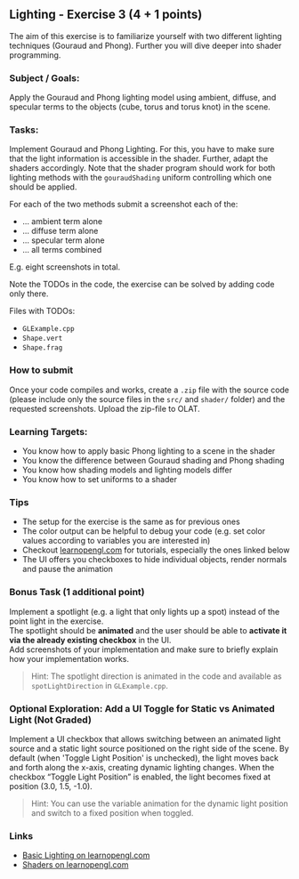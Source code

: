 ## Lighting - Exercise 3 (4 + 1 points)

The aim of this exercise is to familiarize yourself with two different lighting techniques (Gouraud and Phong). Further you will dive deeper into shader programming.

### Subject / Goals:

Apply the Gouraud and Phong lighting model using ambient, diffuse, and specular terms to the objects (cube, torus and torus knot) in the scene.

### Tasks:

Implement Gouraud and Phong Lighting. For this, you have to make sure that the light information is accessible in the shader.
Further, adapt the shaders accordingly.
Note that the shader program should work for both lighting methods with the ```gouraudShading``` uniform controlling which one should be applied.

For each of the two methods submit a screenshot each of the:

- ... ambient term alone  
- ... diffuse term alone  
- ... specular term alone  
- ... all terms combined  

E.g. eight screenshots in total.

Note the TODOs in the code, the exercise can be solved by adding code only there.

Files with TODOs:  
- `GLExample.cpp`  
- `Shape.vert`  
- `Shape.frag`  

### How to submit

Once your code compiles and works, create a ```.zip``` file with the source code (please include only the source files in the ```src/``` and ```shader/``` folder) and the requested screenshots. Upload the zip-file to OLAT.

### Learning Targets:

- You know how to apply basic Phong lighting to a scene in the shader  
- You know the difference between Gouraud shading and Phong shading  
- You know how shading models and lighting models differ  
- You know how to set uniforms to a shader  

### Tips

- The setup for the exercise is the same as for previous ones  
- The color output can be helpful to debug your code (e.g. set color values according to variables you are interested in)  
- Checkout [learnopengl.com](https://learnopengl.com/) for tutorials, especially the ones linked below  
- The UI offers you checkboxes to hide individual objects, render normals and pause the animation  

### Bonus Task (1 additional point)

Implement a spotlight (e.g. a light that only lights up a spot) instead of the point light in the exercise.  
The spotlight should be **animated** and the user should be able to **activate it via the already existing checkbox** in the UI.  
Add screenshots of your implementation and make sure to briefly explain how your implementation works.

> Hint: The spotlight direction is animated in the code and available as `spotLightDirection` in `GLExample.cpp`.

### Optional Exploration: Add a UI Toggle for Static vs Animated Light (Not Graded)

Implement a UI checkbox that allows switching between an animated light source and a static light source positioned on the right side of the scene.
By default (when 'Toggle Light Position' is unchecked), the light moves back and forth along the x-axis, creating dynamic lighting changes.
When the checkbox “Toggle Light Position” is enabled, the light becomes fixed at position (3.0, 1.5, -1.0).

> Hint: You can use the variable animation for the dynamic light position and switch to a fixed position when toggled.


### Links

- [Basic Lighting on learnopengl.com](https://learnopengl.com/Lighting/Basic-Lighting)
- [Shaders on learnopengl.com](https://learnopengl.com/Getting-started/Shaders)